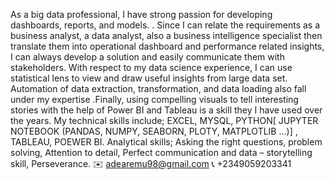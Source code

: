 As a big data professional, I have strong passion for developing dashboards, reports, and  models. . Since I can relate the requirements as a business analyst, a data analyst, also a business intelligence specialist then translate them into operational dashboard and performance related insights, I can always develop a solution and easily  communicate them  with stakeholders. With respect to my data science experience, I can use statistical lens to view and draw useful insights from large data set. Automation of data extraction,  transformation, and data loading also fall under my expertise .Finally, using compelling visuals to tell interesting stories with the help of Power BI and Tableau is a skill they I have used over the years. My technical skills include; EXCEL, MYSQL, PYTHON[ JUPYTER NOTEBOOK (PANDAS, NUMPY, SEABORN, PLOTY, MATPLOTLIB …)] , TABLEAU, POEWER BI.
Analytical skills; Asking the right questions, problem solving,  Attention to detail, Perfect communication and data – storytelling skill, Perseverance.
✉️ adearemu98@gmail.com                                   📞 +2349059203341
